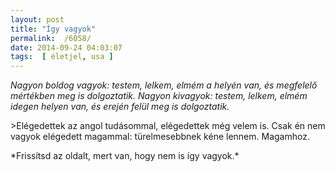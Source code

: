 ```yaml
---
layout: post
title: "Így vagyok"
permalink:  /6058/ 
date: 2014-09-24 04:03:07
tags:  [ életjel, usa ] 
---
```

 *Nagyon boldog vagyok: testem, lelkem, elmém a helyén van, és megfelelő mértékben meg is dolgoztatik. Nagyon kivagyok: testem, lelkem, elmém idegen helyen van, és erején felül meg is dolgoztatik.* 



<!--break--><?php $i = rand(1,2); ?><p <?php if($i == 1) echo " style='display:none'"; ?>>Láttam az Óceánt és vitorlázni is voltam (kétszer). Hetente focizom és kerékpárral járok mindenhova (legyőzőm az MBTA-t). Éneklek egy kis kórusban és talán majd zenélni is fogok velük (kapok basszus furulyát). Segítenek az angolomat fejleszteni, járok pszichológushoz, és még imádkozom is.</p><p <?php if($i == 1) echo " style='display:none'"; ?>>Az egyetemet élvezem. Az órákra készülve félnapokat ülök a könyvtárba. Az olvasottakat a tanárral közösen jól felboncoljuk, majd tovább fűzve a gondolatokat rövid beadandókat írok angolul. És még érdekel is.</p><p <?php if($i == 2) echo " style='display:none'"; ?>>Képtelen vagyok ennyit olvasni. Még ha van is elég időm, a fejem akkor sem bírja. A fenekem sem. Vizsgaidőszakokban nem ültem ennyit könyv felett. Írni sem írtam ennyit. Le kell adnom hétfőig újabb három dolgozatot. Beszélnem legalább nem kell sokat. De az a kevés csak dühít: egy összetettebb gondolatomat nem tudom igazán lefordítani, még a történet mesélés sem megy.</p><p <?php if($i == 2) echo " "; ?>>Elégedettek az angol tudásommal, elégedettek még velem is. Csak én nem vagyok elégedett magammal: türelmesebbnek kéne lennem. Magamhoz.</p> *Frissítsd az oldalt, mert van, hogy nem is így vagyok.* 

